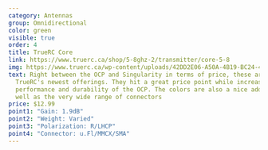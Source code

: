 ```yaml
---
category: Antennas
group: Omnidirectional
color: green
visible: true
order: 4
title: TrueRC Core
link: https://www.truerc.ca/shop/5-8ghz-2/transmitter/core-5-8
img: https://www.truerc.ca/wp-content/uploads/42DD2E06-A50A-4B19-BC24-451ABC711A7C-e1677893008215.jpeg
text: Right between the OCP and Singularity in terms of price, these are
  TrueRC's newest offerings. They hit a great price point while increasing the
  performance and durability of the OCP. The colors are also a nice addition, as
  well as the very wide range of connectors
price: $12.99
point1: "Gain: 1.9dB"
point2: "Weight: Varied"
point3: "Polarization: R/LHCP"
point4: "Connector: u.Fl/MMCX/SMA"
---
```

